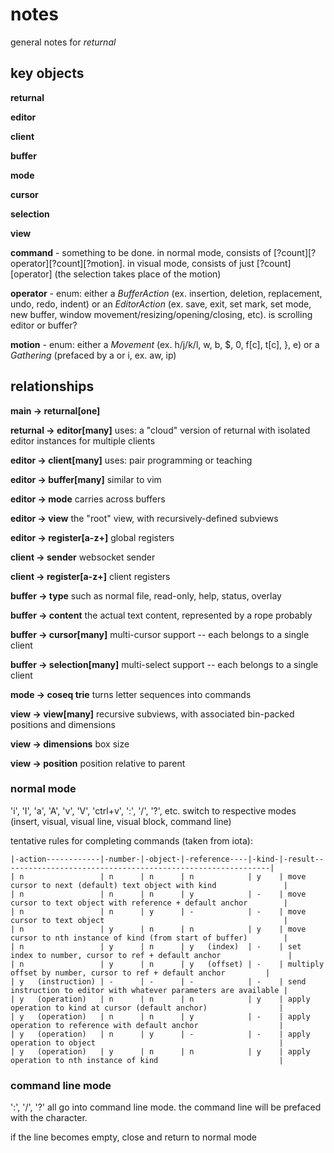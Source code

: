 # notes

general notes for *returnal*

## key objects

**returnal**

**editor**

**client**

**buffer**

**mode**

**cursor**

**selection**

**view**

**command** - something to be done. in normal mode, consists of [?count][?operator][?count][?motion]. in visual mode, consists of just [?count][operator] (the selection takes place of the motion)

**operator** - enum: either a *BufferAction* (ex. insertion, deletion, replacement, undo, redo, indent) or an *EditorAction* (ex. save, exit, set mark, set mode, new buffer, window movement/resizing/opening/closing, etc). is scrolling editor or buffer?

**motion** - enum: either a *Movement* (ex. h/j/k/l, w, b, $, 0, f[c], t[c], }, e) or a *Gathering* (prefaced by a or i, ex. aw, ip)

## relationships

**main -> returnal[one]**

**returnal -> editor[many]** uses: a "cloud" version of returnal with isolated editor instances for multiple clients

**editor -> client[many]** uses: pair programming or teaching

**editor -> buffer[many]** similar to vim

**editor -> mode** carries across buffers

**editor -> view** the "root" view, with recursively-defined subviews

**editor -> register[a-z+]** global registers

**client -> sender** websocket sender

**client -> register[a-z+]** client registers

**buffer -> type** such as normal file, read-only, help, status, overlay

**buffer -> content** the actual text content, represented by a rope probably

**buffer -> cursor[many]** multi-cursor support -- each belongs to a single client

**buffer -> selection[many]** multi-select support -- each belongs to a single client

**mode -> coseq trie** turns letter sequences into commands

**view -> view[many]** recursive subviews, with associated bin-packed positions and dimensions

**view -> dimensions** box size

**view -> position** position relative to parent

### normal mode

'i', 'I', 'a', 'A', 'v', 'V', 'ctrl+v', ':', '/', '?', etc. switch to respective modes (insert, visual, visual line, visual block, command line)

tentative rules for completing commands (taken from iota):

```
|-action------------|-number-|-object-|-reference----|-kind-|-result------------------------------------------------------------|
| n                 | n      | n      | n            | y    | move cursor to next (default) text object with kind               |
| n                 | n      | n      | y            | -    | move cursor to text object with reference + default anchor        |
| n                 | n      | y      | -            | -    | move cursor to text object                                        |
| n                 | y      | n      | n            | y    | move cursor to nth instance of kind (from start of buffer)        |
| n                 | y      | n      | y   (index)  | -    | set index to number, cursor to ref + default anchor               |
| n                 | y      | n      | y   (offset) | -    | multiply offset by number, cursor to ref + default anchor         |
| y   (instruction) | -      | -      | -            | -    | send instruction to editor with whatever parameters are available |
| y   (operation)   | n      | n      | n            | y    | apply operation to kind at cursor (default anchor)                |
| y   (operation)   | n      | n      | y            | -    | apply operation to reference with default anchor                  |
| y   (operation)   | n      | y      | -            | -    | apply operation to object                                         |
| y   (operation)   | y      | n      | n            | y    | apply operation to nth instance of kind                           |
```

### command line mode

':', '/', '?' all go into command line mode. the command line will be prefaced with the character.

if the line becomes empty, close and return to normal mode
